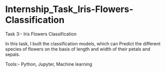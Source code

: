 # Internship_Task_Iris-Flowers-Classification

Task 3:- Iris Flowers Classification

In this task, I built the classification models, which can Predict the different species of flowers on
the basis of length and width of their petals and sepals.

Tools:- Python, Jupyter, Machine learning
